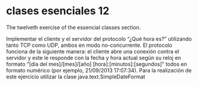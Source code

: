 # clases esenciales 12

The twelveth exercise of the essencial classes section.


Implementar el cliente y el servidor del protocolo “¿Qué hora es?” utilizando tanto
TCP como UDP, ambos en modo no-concurrente. El protocolo funciona de la
siguiente manera: el cliente abre una conexión contra el servidor y este le responde
con la fecha y hora actual según su reloj en formato “[dia del mes]/[mes]/[año]
[hora]:[minutos]:[segundos]” todos en formato numérico (por ejemplo, 21/09/2013
17:07:34). Para la realización de este ejercicio utilizar la clase
java.text.SimpleDateFormat